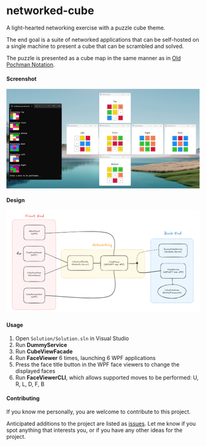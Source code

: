 # networked-cube

A light-hearted networking exercise with a puzzle cube theme. 

The end goal is a suite of networked applications that can be self-hosted on a single machine to present a cube that can be scrambled and solved.

The puzzle is presented as a cube map in the same manner as in [Old Pochman Notation](https://www.speedcubereview.com/blind-solving-algorithms.html).

#### Screenshot

![Image](./misc/example-screenshot.png)

#### Design

![Image](./misc/netcube-system-design.png)

#### Usage

1. Open ```Solution/Solution.sln``` in Visual Studio
2. Run **DummyService**
3. Run **CubeViewFacade**
4. Run **FaceViewer** 6 times, launching 6 WPF applications
5. Press the face title button in the WPF face viewers to change the displayed faces
6. Run **FaceViewerCLI**, which allows supported moves to be performed: U, R, L, D, F, B

#### Contributing

If you know me personally, you are welcome to contribute to this project.

Anticipated additions to the project are listed as [issues](https://github.com/eeoooue/netcube/issues). Let me know if you spot anything that interests you, or if you have any other ideas for the project.


